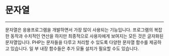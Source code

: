 # 문자열
--- 
문자열은 응용프로그램을 개발하면서 가장 많이 사용되는 기능입니다. 프로그램의 복잡 한 동작과 수치적인 연산을 하지만 최종적으로 사용자에게 보여지는 모든 것은 글자화된 문자열입니다. 
PHP는 문자들을 다루고 처리할 수 있도록 다양한 문자열 함수를 제공하고 있습니다. 일 부 내장 함수들은 추가 모듈 설치가 필요할 수도 있습니다. 
